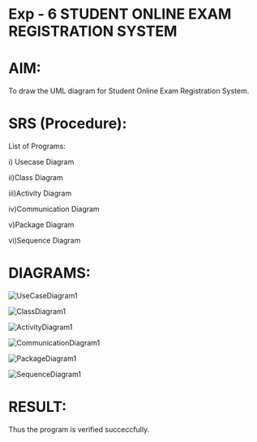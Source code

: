 # Exp - 6 STUDENT ONLINE EXAM REGISTRATION SYSTEM

# AIM:

To draw the UML diagram for Student Online Exam Registration System.
# SRS (Procedure):

List of Programs:

i) Usecase Diagram

ii)Class Diagram

iii)Activity Diagram

iv)Communication Diagram

v)Package Diagram

vi)Sequence Diagram

# DIAGRAMS:

![UseCaseDiagram1](https://github.com/user-attachments/assets/50e90d9d-adb9-45ae-b5fa-fc6e57f73e0a)


![ClassDiagram1](https://github.com/user-attachments/assets/63119cd6-ded9-4274-8a90-f11624a52978)


![ActivityDiagram1](https://github.com/user-attachments/assets/b105ac7c-05c8-4003-a1f6-baaa5ec8a26f)


![CommunicationDiagram1](https://github.com/user-attachments/assets/ed04ab20-236a-4cb6-b813-a029d57e257c)


![PackageDiagram1](https://github.com/user-attachments/assets/b5b7e187-bdf7-49f8-a3b8-d54e94964757)


![SequenceDiagram1](https://github.com/user-attachments/assets/47ebed13-65e7-460d-9e5c-63c0e91353f6)













# RESULT:

Thus the program is verified succeccfully.
